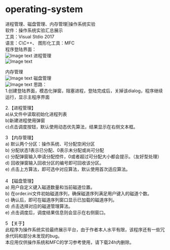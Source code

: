 # operating-system
进程管理、磁盘管理、内存管理|操作系统实验<br>
软件：操作系统实验汇总展示<br>
工具：Visual Stdio 2017<br>
语言：C\C++、   图形化工具：MFC<br>
程序登陆界面：<br>
   ![Image text](https://github.com/kinnisoy/operating-system/blob/master/photos/d61c315c851ed7f688c683155dedf51.png)
进程管理<br>
  ![Image text]( https://github.com/kinnisoy/operating-system/blob/master/photos/5b31d1b6c0308fab9501958e66f7f11.png)

内存管理<br>
  ![Image text](https://github.com/kinnisoy/operating-system/blob/master/photos/e435cf3ca4b8d19ec6b200b290f2dd3.png)
磁盘管理<br>
  ![Image text]( https://github.com/kinnisoy/operating-system/blob/master/photos/adf9cbc29b7376e1d34eab170da03f9.png)
思路：<br>
1.创建登陆界面，模态化弹窗，阻塞进程，登陆完成后，关掉该dialog，程序继续运行，显示主程序界面<br>

2.【进程管理】<br>
	a)从文件中读取初始化进程列表<br>
	b)新建进程使用弹窗<br>
	c)点击调度按钮，默认使用动态优先算法，结果显示在右侧文本框。<br>

3	【内存管理】<br>
a)	默认两个分区：操作系统、可分配空闲分区<br>
b)	分配状态1表示已分配、0表示未分配或尚可分配<br>
c)	分配弹窗输入申请分配控件，0或者超过可分配大小都会提示。（友好型处理）<br>
d)	回收弹窗输入回收分区的编号即可回收该分区。<br>
e)	点击上方算法，即可选中对应算法，默认使用首次适应算法。<br>
<br>
4	【磁盘管理】<br>
a)	用户自定义键入磁道数量和当前磁道位置。<br>
b)	在order.ini文件初始磁道序列，确保磁道序列满足用户键入的磁道个数。<br>
c)	确认后，即可在磁道序列窗口显示已加载的磁道序列。<br>
d)	点击选择对应的磁道管理算法。<br>
e)	点击调度后，调度结果信息则会显示在右侧窗口。<br>

5	【关于】<br>
	此程序为操作系统实验最终展示平台，由于作者本人水平有限，该程序还有一些冗余代码和部分未发现的bug。<br>
	本应用仅供操作系统和MFC的学习参考使用，请下载24h内删除。<br>
